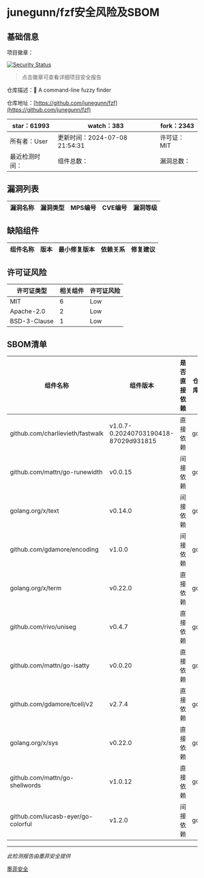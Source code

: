 # junegunn/fzf安全风险及SBOM

## 基础信息

项目徽章：

[![Security Status](https://www.murphysec.com/platform3/v31/badge/1810379386369843200.svg)](https://www.murphysec.com/console/report/1738990667777638400/1810379386369843200)

> 点击徽章可查看详细项目安全报告

仓库描述：:cherry_blossom: A command-line fuzzy finder

仓库地址：[https://github.com/junegunn/fzf](https://github.com/junegunn/fzf)

| star：61993 | watch：383 | fork：2343 |
| ----------- | -------------- | ------------ |
| 所有者：User | 更新时间：2024-07-08 21:54:31 | 许可证：MIT |
| 最近检测时间： | 组件总数： | 漏洞总数： |




## 漏洞列表

| 漏洞名称 | 漏洞类型 | MPS编号 | CVE编号 | 漏洞等级 |
| ------- | ------ | ------- | ------ | ----- |





## 缺陷组件

| 组件名称 | 版本 | 最小修复版本 | 依赖关系 | 修复建议 |
| -------- | ---- | ------------ | -------- | -------- |





## 许可证风险

| 许可证类型 | 相关组件 | 许可证风险 |
| ---------- | -------- | ---------- |
|MIT|6|Low|
|Apache-2.0|2|Low|
|BSD-3-Clause|1|Low|




## SBOM清单

| 组件名称 | 组件版本 | 是否直接依赖 | 仓库 |
| -------- | -------- | ------------ | ---- |
|github.com/charlievieth/fastwalk|v1.0.7-0.20240703190418-87029d931815|直接依赖|go|
|github.com/mattn/go-runewidth|v0.0.15|间接依赖|go|
|golang.org/x/text|v0.14.0|间接依赖|go|
|github.com/gdamore/encoding|v1.0.0|间接依赖|go|
|golang.org/x/term|v0.22.0|直接依赖|go|
|github.com/rivo/uniseg|v0.4.7|直接依赖|go|
|github.com/mattn/go-isatty|v0.0.20|直接依赖|go|
|github.com/gdamore/tcell/v2|v2.7.4|直接依赖|go|
|golang.org/x/sys|v0.22.0|直接依赖|go|
|github.com/mattn/go-shellwords|v1.0.12|直接依赖|go|
|github.com/lucasb-eyer/go-colorful|v1.2.0|间接依赖|go|


------

*此检测报告由墨菲安全提供*

[墨菲安全](www.murphysec.com)